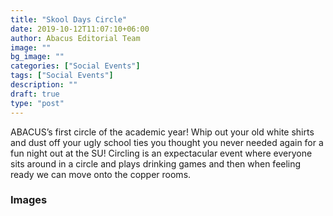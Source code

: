 ```yaml
---
title: "Skool Days Circle"
date: 2019-10-12T11:07:10+06:00
author: Abacus Editorial Team
image: ""
bg_image: ""
categories: ["Social Events"]
tags: ["Social Events"]
description: ""
draft: true
type: "post"
---
```


ABACUS’s first circle of the academic year! Whip out your old white shirts and dust off your ugly school ties you thought you never needed again for a fun night out at the SU! Circling is an expectacular event where everyone sits around in a circle and plays drinking games and then when feeling ready we can move onto the copper rooms.

### Images

